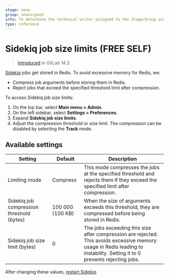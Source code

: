```yaml
---
stage: none
group: unassigned
info: To determine the technical writer assigned to the Stage/Group associated with this page, see https://about.gitlab.com/handbook/product/ux/technical-writing/#assignments
type: reference
---
```


# Sidekiq job size limits **(FREE SELF)**

> [Introduced](https://gitlab.com/gitlab-org/gitlab/-/merge_requests/68982) in GitLab 14.3.

[Sidekiq](../../../administration/sidekiq.md) jobs get stored in
Redis. To avoid excessive memory for Redis, we:

- Compress job arguments before storing them in Redis.
- Reject jobs that exceed the specified threshold limit after compression.

To access Sidekiq job size limits:

1. On the top bar, select **Main menu > Admin**.
1. On the left sidebar, select **Settings > Preferences**.
1. Expand **Sidekiq job size limits**.
1. Adjust the compression threshold or size limit. The compression can
   be disabled by selecting the **Track** mode.

## Available settings

| Setting                                   | Default          | Description                                                                                                                                                                   |
|-------------------------------------------|------------------|-------------------------------------------------------------------------------------------------------------------------------------------------------------------------------|
| Limiting mode                             | Compress         | This mode compresses the jobs at the specified threshold and rejects them if they exceed the specified limit after compression.                                               |
| Sidekiq job compression threshold (bytes) | 100 000 (100 KB) | When the size of arguments exceeds this threshold, they are compressed before being stored in Redis.                                                                          |
| Sidekiq job size limit (bytes)            | 0                | The jobs exceeding this size after compression are rejected. This avoids excessive memory usage in Redis leading to instability. Setting it to 0 prevents rejecting jobs.     |

After changing these values, [restart Sidekiq](../../../administration/restart_gitlab.md).
